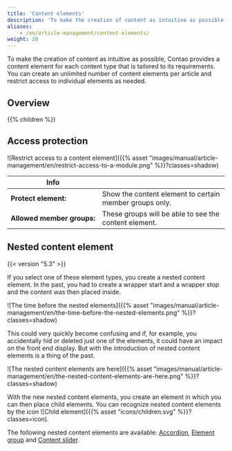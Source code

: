 ```yaml
---
title: 'Content elements'
description: 'To make the creation of content as intuitive as possible, Contao provides a content element for each content type that is tailored to its requirements.'
aliases:
    - /en/article-management/content-elements/
weight: 20
---
```



To make the creation of content as intuitive as possible, Contao provides a content element for each content type 
that is tailored to its requirements. You can create an unlimited number of content elements per article and restrict 
access to individual elements as needed.

## Overview

{{% children %}}


## Access protection

![Restrict access to a content element]({{% asset "images/manual/article-management/en/restrict-access-to-a-module.png" %}}?classes=shadow)

| Info                                   |                                                            |
|----------------------------------------|------------------------------------------------------------|
| **Protect element:**                   | Show the content element to certain member groups only.    |
| **Allowed&nbsp;member&nbsp;groups:**   | These groups will be able to see the content element.      |


## Nested content element

{{< version "5.3" >}}

If you select one of these element types, you create a nested content element. In the past, you had to create a
wrapper start and a wrapper stop and the content was then placed inside.

![The time before the nested elements]({{% asset "images/manual/article-management/en/the-time-before-the-nested-elements.png" %}}?classes=shadow)

This could very quickly become confusing and if, for example, you accidentally hid or deleted just one of the elements,
it could have an impact on the front end display. But with the introduction of nested content elements is a thing of
the past.

![The nested content elements are here]({{% asset "images/manual/article-management/en/the-nested-content-elements-are-here.png" %}}?classes=shadow)

With the new nested content elements, you create an element in which you can then place child elements. You can
recognize nested content elements by the icon ![Child element]({{% asset "icons/children.svg" %}}?classes=icon).

The following nested content elements are available: 
[Accordion](/en/article-management/content-elements/miscellaneous/#accordion),
[Element group](/en/article-management/content-elements/miscellaneous/#element-group) and
[Content slider](/en/article-management/content-elements/miscellaneous/#content-slider).